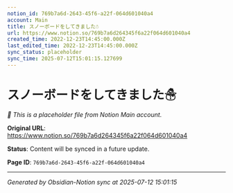 ```yaml
---
notion_id: 769b7a6d-2643-45f6-a22f-064d601040a4
account: Main
title: スノーボードをしてきました☃
url: https://www.notion.so/769b7a6d264345f6a22f064d601040a4
created_time: 2022-12-23T14:45:00.000Z
last_edited_time: 2022-12-23T14:45:00.000Z
sync_status: placeholder
sync_time: 2025-07-12T15:01:15.127699
---
```


# スノーボードをしてきました☃

*🔄 This is a placeholder file from Notion Main account.*

**Original URL**: https://www.notion.so/769b7a6d264345f6a22f064d601040a4

**Status**: Content will be synced in a future update.

**Page ID**: `769b7a6d-2643-45f6-a22f-064d601040a4`

---

*Generated by Obsidian-Notion sync at 2025-07-12 15:01:15*
